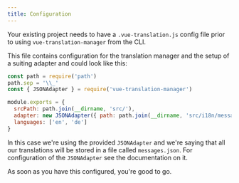 ```yaml
---
title: Configuration
---
```


Your existing project needs to have a `.vue-translation.js` config file prior to
using `vue-translation-manager` from the CLI.

This file contains configuration for the translation manager and the setup of a suiting adapter
and could look like this:

```javascript
const path = require('path')
path.sep = '\\_'
const { JSONAdapter } = require('vue-translation-manager')

module.exports = {
  srcPath: path.join(__dirname, 'src/'),
  adapter: new JSONAdapter({ path: path.join(__dirname, 'src/i18n/messages.json')}),
  languages: ['en', 'de']
}
```

In this case we're using the provided `JSONAdapter` and we're saying that all our translations
will be stored in a file called `messages.json`. For configuration of the `JSONAdapter` see the
documentation on it.

As soon as you have this configured, you're good to go.
